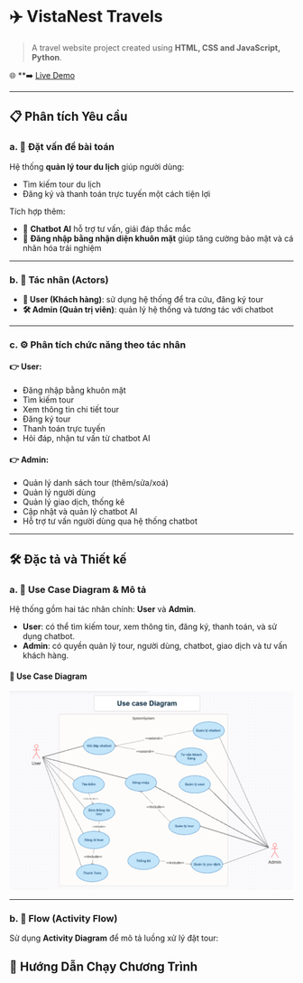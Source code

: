 # ✈️ VistaNest Travels

> A travel website project created using **HTML, CSS and JavaScript, Python**.

🌐 **➡️ [Live Demo](https://nguyenthonhan.github.io/Service_Travel/client)

---

## 📋 Phân tích Yêu cầu

### a. 🎯 Đặt vấn đề bài toán

Hệ thống **quản lý tour du lịch** giúp người dùng:
- Tìm kiếm tour du lịch
- Đăng ký và thanh toán trực tuyến một cách tiện lợi

Tích hợp thêm:
- 🤖 **Chatbot AI** hỗ trợ tư vấn, giải đáp thắc mắc
- 🧠 **Đăng nhập bằng nhận diện khuôn mặt** giúp tăng cường bảo mật và cá nhân hóa trải nghiệm

---

### b. 👥 Tác nhân (Actors)

- **👤 User (Khách hàng)**: sử dụng hệ thống để tra cứu, đăng ký tour
- **🛠️ Admin (Quản trị viên)**: quản lý hệ thống và tương tác với chatbot

---

### c. ⚙️ Phân tích chức năng theo tác nhân

#### 👉 User:
- Đăng nhập bằng khuôn mặt
- Tìm kiếm tour
- Xem thông tin chi tiết tour
- Đăng ký tour
- Thanh toán trực tuyến
- Hỏi đáp, nhận tư vấn từ chatbot AI

#### 👉 Admin:
- Quản lý danh sách tour (thêm/sửa/xoá)
- Quản lý người dùng
- Quản lý giao dịch, thống kê
- Cập nhật và quản lý chatbot AI
- Hỗ trợ tư vấn người dùng qua hệ thống chatbot

---

## 🛠️ Đặc tả và Thiết kế

### a. 📌 Use Case Diagram & Mô tả

Hệ thống gồm hai tác nhân chính: **User** và **Admin**.  
- **User**: có thể tìm kiếm tour, xem thông tin, đăng ký, thanh toán, và sử dụng chatbot.  
- **Admin**: có quyền quản lý tour, người dùng, chatbot, giao dịch và tư vấn khách hàng.

#### 🧩 Use Case Diagram

![Use Case Diagram](images/usecase-diagram.png.png)

---

### b. 🔁 Flow (Activity Flow)

Sử dụng **Activity Diagram** để mô tả luồng xử lý đặt tour:

## 🚀 Hướng Dẫn Chạy Chương Trình
